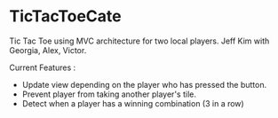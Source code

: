 # TicTacToeCate
Tic Tac Toe using MVC architecture for two local players. Jeff Kim with Georgia, Alex, Victor.

Current Features : 
- Update view depending on the player who has pressed the button.
- Prevent player from taking another player's tile.
- Detect when a player has a winning combination (3 in a row)
